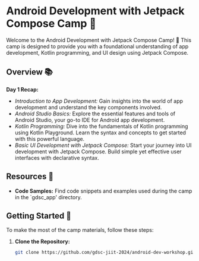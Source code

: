 # Android Development with Jetpack Compose Camp 🚀

Welcome to the Android Development with Jetpack Compose Camp! 🌟 This camp is designed to provide you with a foundational understanding of app development, Kotlin programming, and UI design using Jetpack Compose.

## Overview 📚

**Day 1 Recap:**
- *Introduction to App Development:* Gain insights into the world of app development and understand the key components involved.
- *Android Studio Basics:* Explore the essential features and tools of Android Studio, your go-to IDE for Android app development.
- *Kotlin Programming:* Dive into the fundamentals of Kotlin programming using Kotlin Playground. Learn the syntax and concepts to get started with this powerful language.
- *Basic UI Development with Jetpack Compose:* Start your journey into UI development with Jetpack Compose. Build simple yet effective user interfaces with declarative syntax.

## Resources 📖

- **Code Samples:** Find code snippets and examples used during the camp in the `gdsc_app' directory.
  
## Getting Started 🚀

To make the most of the camp materials, follow these steps:

1. **Clone the Repository:**
   ```bash
   git clone https://github.com/gdsc-jiit-2024/android-dev-workshop.git
